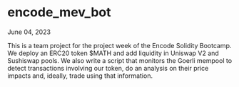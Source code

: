 # encode_mev_bot

June 04, 2023

This is a team project for the project week of the Encode Solidity Bootcamp. We deploy an ERC20 token $MATH and add liquidity in Uniswap V2 and Sushiswap pools. We also write a script that monitors the Goerli mempool to detect transactions involving our token, do an analysis on their price impacts and, ideally, trade using that information.
